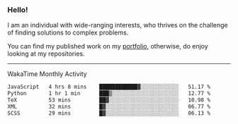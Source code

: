 ### Hello!

I am an individual with wide-ranging interests, who thrives on the challenge of finding solutions to complex problems.

You can find my published work on my [portfolio](https://bumbleboss.xyz/work), otherwise, do enjoy looking at my repositories.

---

WakaTime Monthly Activity

<!--START_SECTION:waka-->

```txt
JavaScript   4 hrs 8 mins    ████████████▓░░░░░░░░░░░░   51.17 %
Python       1 hr 1 min      ███▒░░░░░░░░░░░░░░░░░░░░░   12.77 %
TeX          53 mins         ██▓░░░░░░░░░░░░░░░░░░░░░░   10.98 %
XML          32 mins         █▓░░░░░░░░░░░░░░░░░░░░░░░   06.77 %
SCSS         29 mins         █▓░░░░░░░░░░░░░░░░░░░░░░░   06.13 %
```

<!--END_SECTION:waka-->
